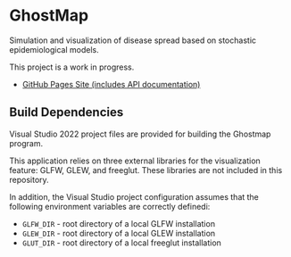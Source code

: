 # GhostMap

Simulation and visualization of disease spread based on stochastic epidemiological models.

This project is a work in progress.

- [GitHub Pages Site (includes API documentation)](https://tientuine.github.io/Ghostmap/)

## Build Dependencies

Visual Studio 2022 project files are provided for building the Ghostmap program.

This application relies on three external libraries for the visualization feature: GLFW, GLEW, and freeglut. These libraries are not included in this repository.

In addition, the Visual Studio project configuration assumes that the following environment variables are correctly definedi:

- `GLFW_DIR` - root directory of a local GLFW installation
- `GLEW_DIR` - root directory of a local GLEW installation
- `GLUT_DIR` - root directory of a local freeglut installation

